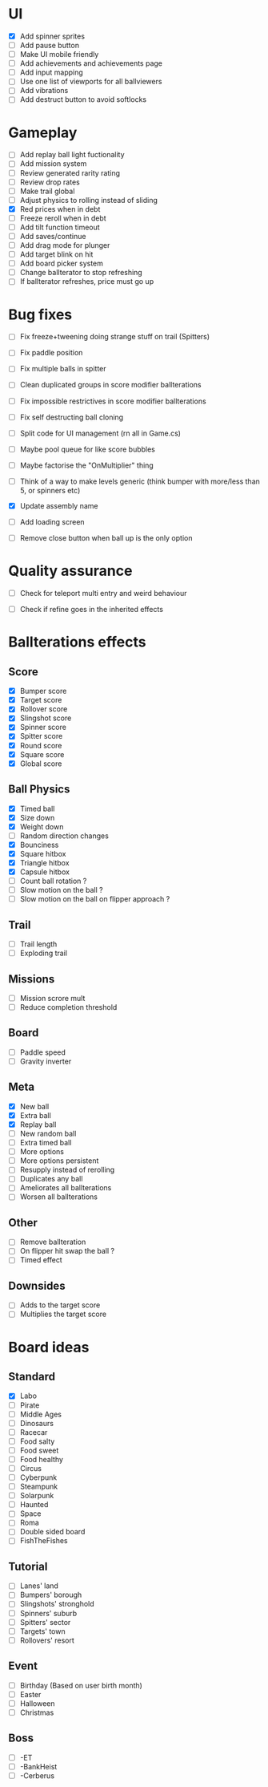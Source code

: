 # UI

- [x] Add spinner sprites
- [ ] Add pause button
- [ ] Make UI mobile friendly
- [ ] Add achievements and achievements page
- [ ] Add input mapping
- [ ] Use one list of viewports for all ballviewers
- [ ] Add vibrations
- [ ] Add destruct button to avoid softlocks

# Gameplay

- [ ] Add replay ball light fuctionality
- [ ] Add mission system
- [ ] Review generated rarity rating
- [ ] Review drop rates
- [ ] Make trail global
- [ ] Adjust physics to rolling instead of sliding
- [x] Red prices when in debt
- [ ] Freeze reroll when in debt
- [ ] Add tilt function timeout
- [ ] Add saves/continue
- [ ] Add drag mode for plunger
- [ ] Add target blink on hit
- [ ] Add board picker system
- [ ] Change ballterator to stop refreshing
- [ ] If ballterator refreshes, price must go up

# Bug fixes

- [ ] Fix freeze+tweening doing strange stuff on trail (Spitters)
- [ ] Fix paddle position
- [ ] Fix multiple balls in spitter
- [ ] Clean duplicated groups in score modifier ballterations
- [ ] Fix impossible restrictives in score modifier ballterations
- [ ] Fix self destructing ball cloning
- [ ] Split code for UI management (rn all in Game.cs)
- [ ] Maybe pool queue for like score bubbles
- [ ] Maybe factorise the "OnMultiplier" thing
- [ ] Think of a way to make levels generic (think bumper with more/less than 5, or spinners etc)
- [x] Update assembly name
- [ ] Add loading screen
- [ ] Remove close button when ball up is the only option


# Quality assurance

- [ ] Check for teleport multi entry and weird behaviour
- [ ] Check if refine goes in the inherited effects


# Ballterations effects

## Score
- [x] Bumper score
- [x] Target score
- [x] Rollover score
- [x] Slingshot score
- [x] Spinner score
- [x] Spitter score
- [x] Round score
- [x] Square score
- [x] Global score

## Ball Physics
- [x] Timed ball
- [x] Size down
- [x] Weight down
- [ ] Random direction changes
- [x] Bounciness
- [x] Square hitbox
- [x] Triangle hitbox
- [x] Capsule hitbox
- [ ] Count ball rotation ?
- [ ] Slow motion on the ball ?
- [ ] Slow motion on the ball on flipper approach ?

## Trail
- [ ] Trail length
- [ ] Exploding trail

## Missions
- [ ] Mission scrore mult
- [ ] Reduce completion threshold

## Board
- [ ] Paddle speed
- [ ] Gravity inverter

## Meta
- [x] New ball
- [x] Extra ball
- [x] Replay ball
- [ ] New random ball
- [ ] Extra timed ball
- [ ] More options
- [ ] More options persistent
- [ ] Resupply instead of rerolling
- [ ] Duplicates any ball
- [ ] Ameliorates all ballterations
- [ ] Worsen all ballterations

## Other
- [ ] Remove ballteration
- [ ] On flipper hit swap the ball ?
- [ ] Timed effect

## Downsides
- [ ] Adds to the target score
- [ ] Multiplies the target score

# Board ideas

## Standard
- [x] Labo
- [ ] Pirate
- [ ] Middle Ages
- [ ] Dinosaurs
- [ ] Racecar
- [ ] Food salty
- [ ] Food sweet
- [ ] Food healthy
- [ ] Circus
- [ ] Cyberpunk
- [ ] Steampunk
- [ ] Solarpunk 
- [ ] Haunted
- [ ] Space
- [ ] Roma
- [ ] Double sided board
- [ ] FishTheFishes

## Tutorial
- [ ] Lanes' land
- [ ] Bumpers' borough
- [ ] Slingshots' stronghold
- [ ] Spinners' suburb
- [ ] Spitters' sector
- [ ] Targets' town
- [ ] Rollovers' resort

## Event
- [ ] Birthday (Based on user birth month)
- [ ] Easter
- [ ] Halloween
- [ ] Christmas

## Boss
- [ ] -ET
- [ ] -BankHeist
- [ ] -Cerberus
